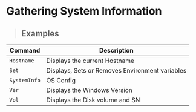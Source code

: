 # Gathering System Information

> ## **Examples**


| **Command** | **Description** |
|----------|-----------------|
| `Hostname` | Displays the current Hostname |
| `Set` | Displays, Sets or Removes Environment variables |
| `SystemInfo` | OS Config |
| `Ver` | Displays the Windows Version |
| `Vol` | Displays the Disk volume and SN |